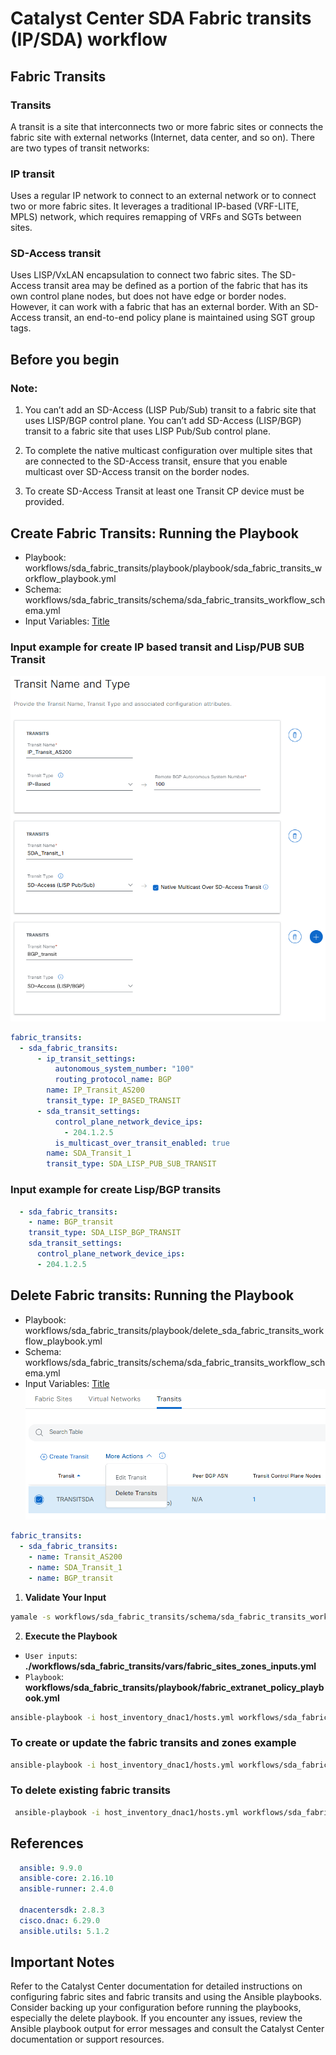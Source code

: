 # Catalyst Center SDA Fabric transits (IP/SDA) workflow

## Fabric Transits

### Transits
A transit is a site that interconnects two or more fabric sites or connects the fabric site with external networks (Internet, data center, and so on). There are two types of transit networks:

### IP transit
Uses a regular IP network to connect to an external network or to connect two or more fabric sites. It leverages a traditional IP-based (VRF-LITE, MPLS) network, which requires remapping of VRFs and SGTs between sites.

### SD-Access transit
Uses LISP/VxLAN encapsulation to connect two fabric sites. The SD-Access transit area may be defined as a portion of the fabric that has its own control plane nodes, but does not have edge or border nodes. However, it can work with a fabric that has an external border. With an SD-Access transit, an end-to-end policy plane is maintained using SGT group tags.

## Before you begin

### Note:
1. You can’t add an SD-Access (LISP Pub/Sub) transit to a fabric site that uses LISP/BGP control plane. You can’t add SD-Access (LISP/BGP) transit to a fabric site that uses LISP Pub/Sub control plane.

2. To complete the native multicast configuration over multiple sites that are connected to the SD-Access transit, ensure that you enable multicast over SD-Access transit on the border nodes.

3. To create SD-Access Transit at least one Transit CP device must be provided. 

## Create Fabric Transits: Running the Playbook
- Playbook: workflows/sda_fabric_transits/playbook/playbook/sda_fabric_transits_workflow_playbook.yml
- Schema: workflows/sda_fabric_transits/schema/sda_fabric_transits_workflow_schema.yml
- Input Variables: [Title](vars/sda_fabric_transits_workflow_inputs.yml)

### Input example for create IP based transit and Lisp/PUB SUB Transit
![Alt text](./images/image.png)

``` yaml
fabric_transits:
  - sda_fabric_transits:
      - ip_transit_settings:
          autonomous_system_number: "100"
          routing_protocol_name: BGP
        name: IP_Transit_AS200
        transit_type: IP_BASED_TRANSIT
      - sda_transit_settings:
          control_plane_network_device_ips:
            - 204.1.2.5
          is_multicast_over_transit_enabled: true
        name: SDA_Transit_1
        transit_type: SDA_LISP_PUB_SUB_TRANSIT
```
### Input example for create Lisp/BGP transits
``` yaml
  - sda_fabric_transits:
    - name: BGP_transit
    transit_type: SDA_LISP_BGP_TRANSIT
    sda_transit_settings:
      control_plane_network_device_ips:
      - 204.1.2.5
```

## Delete Fabric transits: Running the Playbook
- Playbook: workflows/sda_fabric_transits/playbook/delete_sda_fabric_transits_workflow_playbook.yml
- Schema: workflows/sda_fabric_transits/schema/sda_fabric_transits_workflow_schema.yml
- Input Variables: [Title](vars/sda_fabric_transits_workflow_inputs.yml)
![Alt text](./images/image_1.png)

``` yaml
fabric_transits:
  - sda_fabric_transits:
    - name: Transit_AS200
    - name: SDA_Transit_1
    - name: BGP_transit
```


1. **Validate Your Input**

```bash
yamale -s workflows/sda_fabric_transits/schema/sda_fabric_transits_workflow_schema.yml workflows/sda_fabric_transits/vars/sda_fabric_transits_workflow_inputs.yml
```
2. **Execute the Playbook**
- ``User inputs``: **./workflows/sda_fabric_transits/vars/fabric_sites_zones_inputs.yml**
- ``Playbook``: **workflows/sda_fabric_transits/playbook/fabric_extranet_policy_playbook.yml**
```bash
ansible-playbook -i host_inventory_dnac1/hosts.yml workflows/sda_fabric_transits/playbook/sda_fabric_transits_workflow_playbook.yml --e VARS_FILE_PATH=<your input file>
```
###  To create or update the fabric transits and zones example
```bash
ansible-playbook -i host_inventory_dnac1/hosts.yml workflows/sda_fabric_transits/playbook/sda_fabric_transits_workflow_playbook.yml --e VARS_FILE_PATH=../vars/sda_fabric_transits_workflow_inputs.yml
```
###  To delete existing fabric transits
```bash
 ansible-playbook -i host_inventory_dnac1/hosts.yml workflows/sda_fabric_transits/playbook/delete_sda_fabric_transits_workflow_playbook.yml --e VARS_FILE_PATH=../vars/sda_fabric_transits_workflow_inputs.yml
```
## References

``` yaml
  ansible: 9.9.0
  ansible-core: 2.16.10
  ansible-runner: 2.4.0

  dnacentersdk: 2.8.3
  cisco.dnac: 6.29.0
  ansible.utils: 5.1.2
```

## Important Notes
Refer to the Catalyst Center documentation for detailed instructions on configuring fabric sites and fabric transits and using the Ansible playbooks.
Consider backing up your configuration before running the playbooks, especially the delete playbook.
If you encounter any issues, review the Ansible playbook output for error messages and consult the Catalyst Center documentation or support resources.
